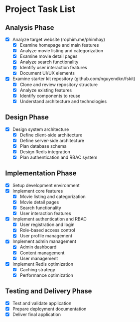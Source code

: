 # Project Task List

## Analysis Phase

- [x] Analyze target website (rophim.me/phimhay)
  - [x] Examine homepage and main features
  - [x] Analyze movie listing and categorization
  - [x] Examine movie detail pages
  - [x] Analyze search functionality
  - [x] Identify user interaction features
  - [x] Document UI/UX elements
- [x] Examine starter kit repository (github.com/nguyendkn/fskit)
  - [x] Clone and review repository structure
  - [x] Analyze existing features
  - [x] Identify components to reuse
  - [x] Understand architecture and technologies

## Design Phase

- [x] Design system architecture
  - [x] Define client-side architecture
  - [x] Define server-side architecture
  - [x] Plan database schema
  - [x] Design Redis integration
  - [x] Plan authentication and RBAC system

## Implementation Phase

- [x] Setup development environment
- [x] Implement core features
  - [x] Movie listing and categorization
  - [x] Movie detail pages
  - [x] Search functionality
  - [x] User interaction features
- [x] Implement authentication and RBAC
  - [x] User registration and login
  - [x] Role-based access control
  - [x] User profile management
- [x] Implement admin management
  - [x] Admin dashboard
  - [x] Content management
  - [x] User management
- [x] Implement Redis optimization
  - [x] Caching strategy
  - [x] Performance optimization

## Testing and Delivery Phase

- [x] Test and validate application
- [x] Prepare deployment documentation
- [x] Deliver final application
